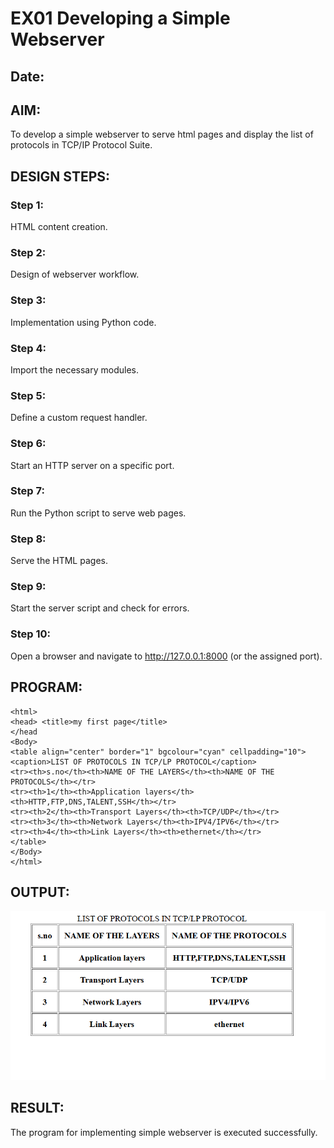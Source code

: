 # EX01 Developing a Simple Webserver
## Date:

## AIM:
To develop a simple webserver to serve html pages and display the list of protocols in TCP/IP Protocol Suite.

## DESIGN STEPS:
### Step 1: 
HTML content creation.

### Step 2:
Design of webserver workflow.

### Step 3:
Implementation using Python code.

### Step 4:
Import the necessary modules.

### Step 5:
Define a custom request handler.

### Step 6:
Start an HTTP server on a specific port.

### Step 7:
Run the Python script to serve web pages.

### Step 8:
Serve the HTML pages.

### Step 9:
Start the server script and check for errors.

### Step 10:
Open a browser and navigate to http://127.0.0.1:8000 (or the assigned port).

## PROGRAM:
```
<html>
<head> <title>my first page</title>
</head
<Body>
<table align="center" border="1" bgcolour="cyan" cellpadding="10">
<caption>LIST OF PROTOCOLS IN TCP/LP PROTOCOL</caption>
<tr><th>s.no</th><th>NAME OF THE LAYERS</th><th>NAME OF THE PROTOCOLS</th></tr>
<tr><th>1</th><th>Application layers</th><th>HTTP,FTP,DNS,TALENT,SSH</th></tr>
<tr><th>2</th><th>Transport Layers</th><th>TCP/UDP</th></tr>
<tr><th>3</th><th>Network Layers</th><th>IPV4/IPV6</th></tr>
<tr><th>4</th><th>Link Layers</th><th>ethernet</th></tr>
</table>
</Body>
</html>
```

## OUTPUT:
![alt text](<Screenshot 2025-08-25 140413.png>)

## RESULT:
The program for implementing simple webserver is executed successfully.
